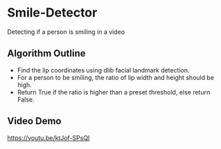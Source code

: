 # Smile-Detector
Detecting if a person is smiling in a video

## Algorithm Outline
* Find the lip coordinates using dlib facial landmark detection.
* For a person to be smiling, the ratio of lip width and height should be high.
* Return True if the ratio is higher than a preset threshold, else return False.

## Video Demo
https://youtu.be/ktJof-SPsQI

